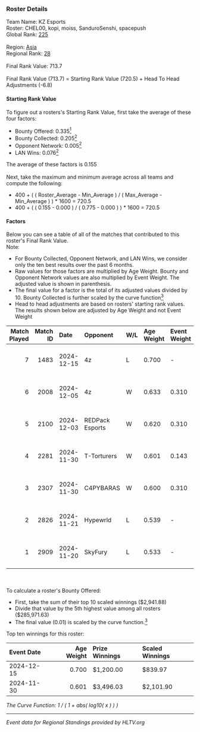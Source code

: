 ### Roster Details<br />
Team Name: KZ Esports<br />
Roster: CHEL00, kopi, moiss, SanduroSenshi, spacepush<br />
Global Rank: [225](../../standings_global_2025_02_28.md)<br />
<br />
Region: [Asia]( ../../standings_asia_2025_02_28.md)<br />
Regional Rank: [28]( ../../standings_asia_2025_02_28.md)<br />
<br />
Final Rank Value:  713.7<br />
<br />
Final Rank Value (713.7) = Starting Rank Value (720.5) + Head To Head Adjustments (-6.8)<br />

#### Starting Rank Value<br />
To figure out a rosters's Starting Rank Value, first take the average of these four factors:<br />
- Bounty Offered: 0.335[<sup>1</sup>](#table2)
- Bounty Collected: 0.205[<sup>2</sup>](#table1)
- Opponent Network: 0.005[<sup>2</sup>](#table1)
- LAN Wins: 0.076[<sup>2</sup>](#table1)

The average of these factors is 0.155<br />
<br />
Next, take the maximum and minimum average across all teams and compute the following:<br />
- 400 + ( ( Roster_Average - Min_Average ) / ( Max_Average - Min_Average ) ) * 1600 = 720.5
- 400 + ( ( 0.155 - 0.000 ) / ( 0.775 - 0.000 ) ) * 1600 = 720.5


#### Factors<br />
Below you can see a table of all of the matches that contributed to this roster's Final Rank Value.<br />
Note:<br />

- For Bounty Collected, Opponent Network, and LAN Wins, we consider only the ten best results over the past 6 months.
- Raw values for those factors are multiplied by Age Weight. Bounty and Opponent Network values are also multiplied by Event Weight. The adjusted value is shown in parenthesis.
- The final value for a factor is the total of its adjusted values divided by 10. Bounty Collected is further scaled by the curve function[<sup>3</sup>](#curveFunction)
- Head to head adjustments are based on rosters' starting rank values. The results shown below are adjusted by Age Weight and not Event Weight
<span id="table1"></span><br />


| Match Played | Match ID | Date       | Opponent        | W/L | Age Weight | Event Weight | Bounty Collected | Opponent Network | LAN Wins  | H2H Adj. | Roster                                        |
| -: | -: | :- | :- | :- | :- | :- | :- | :- | :- | -: | :- |
|            7 |     1483 | 2024-12-15 | 4z              | L   | 0.700      | -            | -                | -                | -         |   -12.34 | CHEL00, kopi, moiss, SanduroSenshi, spacepush |
|            6 |     2008 | 2024-12-05 | 4z              | W   | 0.633      | 0.310        | 0.005 (0.001)    | 0.153 (0.030)    | 0 (0.000) |     8.57 | CHEL00, kopi, moiss, SanduroSenshi, spacepush |
|            5 |     2100 | 2024-12-03 | REDPack Esports | W   | 0.620      | 0.310        | 0.002 (0.000)    | 0.092 (0.018)    | 0 (0.000) |     7.44 | CHEL00, kopi, moiss, SanduroSenshi, spacepush |
|            4 |     2281 | 2024-11-30 | T-Torturers     | W   | 0.601      | 0.143        | 0.001 (0.000)    | 0.000 (0.000)    | 1 (0.601) |     4.90 | CHEL00, chujoi, kopi, moiss, spacepush        |
|            3 |     2307 | 2024-11-30 | C4PYBARAS       | W   | 0.600      | 0.310        | 0.000 (0.000)    | 0.000 (0.000)    | 0 (0.000) |     2.91 | CHEL00, kopi, moiss, SanduroSenshi, spacepush |
|            2 |     2826 | 2024-11-21 | Hypewrld        | L   | 0.539      | -            | -                | -                | -         |    -9.46 | CHEL00, chujoi, kopi, moiss, spacepush        |
|            1 |     2909 | 2024-11-20 | SkyFury         | L   | 0.533      | -            | -                | -                | -         |    -8.80 | CHEL00, chujoi, kopi, moiss, spacepush        |

<br />
<span id="table2"></span><br />
To calculate a roster's Bounty Offered:<br />

- First, take the sum of their top 10 scaled winnings ($2,941.88)
- Divide that value by the 5th highest value among all rosters ($285,971.63)
- The final value (0.01) is scaled by the curve function.[<sup>3</sup>](#curveFunction)

Top ten winnings for this roster:<br />

| Event Date | Age Weight | Prize Winnings | Scaled Winnings |
| :- | -: | :- | :- |
| 2024-12-15 |      0.700 | $1,200.00      | $839.97         |
| 2024-11-30 |      0.601 | $3,496.03      | $2,101.90       |


<span id="curveFunction"></span>_The Curve Function: 1 / ( 1 + abs( log10( x ) ) )_<br />

---
_Event data for Regional Standings provided by HLTV.org_<br />
